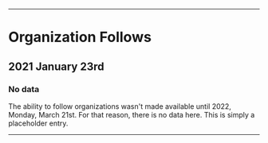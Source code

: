 
***

# Organization Follows

## 2021 January 23rd

### No data

The ability to follow organizations wasn't made available until 2022, Monday, March 21st. For that reason, there is no data here. This is simply a placeholder entry.

***

